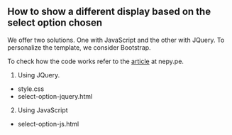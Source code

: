 ## How to show a different display based on the select option chosen
We offer two solutions. One with JavaScript and the other with JQuery. To personalize the template, we consider Bootstrap.

To check how the code works refer to the [article](https://nepy.pe/article.php?pid=63fc96f87e90b&lan=en) at nepy.pe.

1. Using JQuery. 
 - style.css
 - select-option-jquery.html

2. Using JavaScript
 - select-option-js.html


